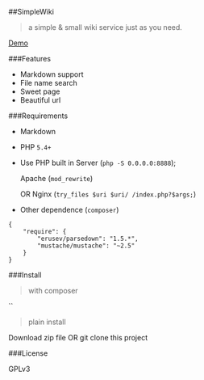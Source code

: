 ##SimpleWiki
>a simple & small wiki service just as you need.

[Demo](https://demo4simplewiki.herokuapp.com/)

###Features

- Markdown support
- File name search
- Sweet page
- Beautiful url

###Requirements

- Markdown
- PHP `5.4+`
- Use PHP built in Server (`php -S 0.0.0.0:8888`);

  Apache (`mod_rewrite`)

  OR Nginx (`try_files $uri $uri/ /index.php?$args;`)

- Other dependence (`composer`)

```
{
    "require": {
        "erusev/parsedown": "1.5.*",
        "mustache/mustache": "~2.5"
    }
}
```

###Install

>with composer

``

>plain install

Download zip file OR git clone this project

###License

GPLv3

